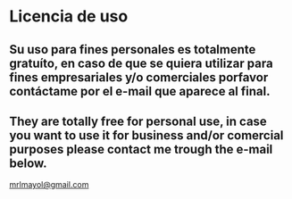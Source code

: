 # Licencia de uso
## Su uso para fines personales es totalmente gratuíto, en caso de que se quiera utilizar para fines empresariales y/o comerciales porfavor contáctame por el e-mail que aparece al final.

## They are totally free for personal use, in case you want to use it for business and/or comercial purposes please contact me trough the e-mail below.

mrlmayol@gmail.com
